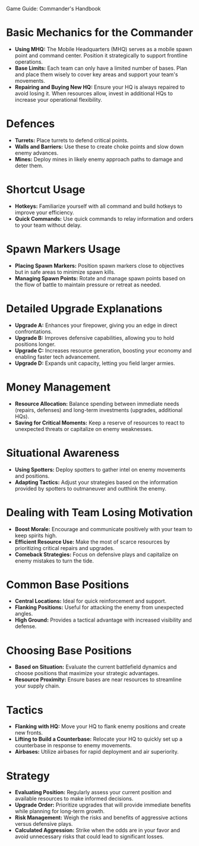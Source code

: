 Game Guide: Commander's Handbook

# Basic Mechanics for the Commander
- **Using MHQ:** The Mobile Headquarters (MHQ) serves as a mobile spawn point and command center. Position it strategically to support frontline operations.
- **Base Limits:** Each team can only have a limited number of bases. Plan and place them wisely to cover key areas and support your team's movements.
- **Repairing and Buying New HQ:** Ensure your HQ is always repaired to avoid losing it. When resources allow, invest in additional HQs to increase your operational flexibility.

# Defences
- **Turrets:** Place turrets to defend critical points.
- **Walls and Barriers:** Use these to create choke points and slow down enemy advances.
- **Mines:** Deploy mines in likely enemy approach paths to damage and deter them.

# Shortcut Usage
- **Hotkeys:** Familiarize yourself with all command and build hotkeys to improve your efficiency.
- **Quick Commands:** Use quick commands to relay information and orders to your team without delay.

# Spawn Markers Usage
- **Placing Spawn Markers:** Position spawn markers close to objectives but in safe areas to minimize spawn kills.
- **Managing Spawn Points:** Rotate and manage spawn points based on the flow of battle to maintain pressure or retreat as needed.

# Detailed Upgrade Explanations
- **Upgrade A:** Enhances your firepower, giving you an edge in direct confrontations.
- **Upgrade B:** Improves defensive capabilities, allowing you to hold positions longer.
- **Upgrade C:** Increases resource generation, boosting your economy and enabling faster tech advancement.
- **Upgrade D:** Expands unit capacity, letting you field larger armies.

# Money Management
- **Resource Allocation:** Balance spending between immediate needs (repairs, defenses) and long-term investments (upgrades, additional HQs).
- **Saving for Critical Moments:** Keep a reserve of resources to react to unexpected threats or capitalize on enemy weaknesses.

# Situational Awareness
- **Using Spotters:** Deploy spotters to gather intel on enemy movements and positions.
- **Adapting Tactics:** Adjust your strategies based on the information provided by spotters to outmaneuver and outthink the enemy.

# Dealing with Team Losing Motivation
- **Boost Morale:** Encourage and communicate positively with your team to keep spirits high.
- **Efficient Resource Use:** Make the most of scarce resources by prioritizing critical repairs and upgrades.
- **Comeback Strategies:** Focus on defensive plays and capitalize on enemy mistakes to turn the tide.

# Common Base Positions
- **Central Locations:** Ideal for quick reinforcement and support.
- **Flanking Positions:** Useful for attacking the enemy from unexpected angles.
- **High Ground:** Provides a tactical advantage with increased visibility and defense.

# Choosing Base Positions
- **Based on Situation:** Evaluate the current battlefield dynamics and choose positions that maximize your strategic advantages.
- **Resource Proximity:** Ensure bases are near resources to streamline your supply chain.

# Tactics
- **Flanking with HQ:** Move your HQ to flank enemy positions and create new fronts.
- **Lifting to Build a Counterbase:** Relocate your HQ to quickly set up a counterbase in response to enemy movements.
- **Airbases:** Utilize airbases for rapid deployment and air superiority.

# Strategy
- **Evaluating Position:** Regularly assess your current position and available resources to make informed decisions.
- **Upgrade Order:** Prioritize upgrades that will provide immediate benefits while planning for long-term growth.
- **Risk Management:** Weigh the risks and benefits of aggressive actions versus defensive plays.
- **Calculated Aggression:** Strike when the odds are in your favor and avoid unnecessary risks that could lead to significant losses.
